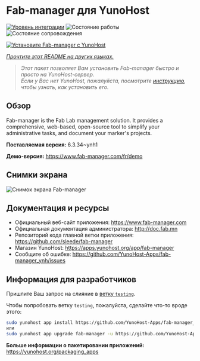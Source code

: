 <!--
Важно: этот README был автоматически сгенерирован <https://github.com/YunoHost/apps/tree/master/tools/readme_generator>
Он НЕ ДОЛЖЕН редактироваться вручную.
-->

# Fab-manager для YunoHost

[![Уровень интеграции](https://dash.yunohost.org/integration/fab-manager.svg)](https://ci-apps.yunohost.org/ci/apps/fab-manager/) ![Состояние работы](https://ci-apps.yunohost.org/ci/badges/fab-manager.status.svg) ![Состояние сопровождения](https://ci-apps.yunohost.org/ci/badges/fab-manager.maintain.svg)

[![Установите Fab-manager с YunoHost](https://install-app.yunohost.org/install-with-yunohost.svg)](https://install-app.yunohost.org/?app=fab-manager)

*[Прочтите этот README на других языках.](./ALL_README.md)*

> *Этот пакет позволяет Вам установить Fab-manager быстро и просто на YunoHost-сервер.*  
> *Если у Вас нет YunoHost, пожалуйста, посмотрите [инструкцию](https://yunohost.org/install), чтобы узнать, как установить его.*

## Обзор

Fab-manager is the Fab Lab management solution. It provides a comprehensive, web-based, open-source tool to simplify your administrative tasks, and document your marker's projects.


**Поставляемая версия:** 6.3.34~ynh1

**Демо-версия:** <https://www.fab-manager.com/fr/demo>

## Снимки экрана

![Снимок экрана Fab-manager](./doc/screenshots/dashboard-mockup.webp)

## Документация и ресурсы

- Официальный веб-сайт приложения: <https://www.fab-manager.com>
- Официальная документация администратора: <http://doc.fab.mn>
- Репозиторий кода главной ветки приложения: <https://github.com/sleede/fab-manager>
- Магазин YunoHost: <https://apps.yunohost.org/app/fab-manager>
- Сообщите об ошибке: <https://github.com/YunoHost-Apps/fab-manager_ynh/issues>

## Информация для разработчиков

Пришлите Ваш запрос на слияние в [ветку `testing`](https://github.com/YunoHost-Apps/fab-manager_ynh/tree/testing).

Чтобы попробовать ветку `testing`, пожалуйста, сделайте что-то вроде этого:

```bash
sudo yunohost app install https://github.com/YunoHost-Apps/fab-manager_ynh/tree/testing --debug
или
sudo yunohost app upgrade fab-manager -u https://github.com/YunoHost-Apps/fab-manager_ynh/tree/testing --debug
```

**Больше информации о пакетировании приложений:** <https://yunohost.org/packaging_apps>
